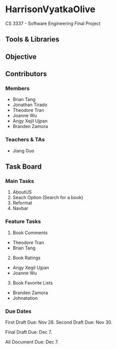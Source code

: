 # HarrisonVyatkaOlive


CS 3337 - Software Engineering Final Project

## Tools & Libraries


## Objective

## Contributors

### Members
- Brian Tang
- Jonathan Tirado
- Theodore Tran
- Joanne Wu
- Angy Xejil Ujpan
- Branden Zamora

### Teachers & TAs
- Jiang Guo

## Task Board

### Main Tasks

1. AboutUS 
2. Seach Option (Search for a book)
3. Reformat 
4. Navbar

### Feature Tasks
1. Book Comments
  - Theodore Tran
  - Brian Tang

2. Book Ratings
  - Angy Xegil Ujpan
  - Joanne Wu

3. Book Favorite Lists
  - Branden Zamora
  - Johnatation 

### Due Dates

First Draft Due:    Nov 28.
Second Draft Due:   Nov 30.

Final Draft Due:    Dec 7.

All Document Due:   Dec 7.

